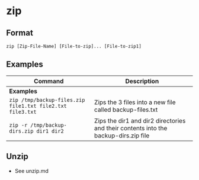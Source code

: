 # zip

## Format

`zip [Zip-File-Name] [File-to-zip]... [File-to-zip1]`

## Examples

| **Command**   | **Description**   |
| --------------|-------------------|
| **Examples** |
| `zip /tmp/backup-files.zip file1.txt file2.txt file3.txt` | Zips the 3 files into a new file called backup-files.txt |
| `zip -r /tmp/backup-dirs.zip dir1 dir2` | Zips the dir1 and dir2 directories and their contents into the backup-dirs.zip file |

## Unzip

- See unzip.md